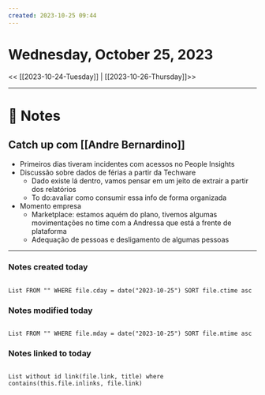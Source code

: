 ```yaml
---
created: 2023-10-25 09:44
---
```


# Wednesday, October 25, 2023

<< [[2023-10-24-Tuesday]] | [[2023-10-26-Thursday]]>>

---

# 📝 Notes
## Catch up com [[Andre Bernardino]]
- Primeiros dias tiveram incidentes com acessos no People Insights
- Discussão sobre dados de férias a partir da Techware
	- Dado existe lá dentro, vamos pensar em um jeito de extrair a partir dos relatórios
	- To do:avaliar como consumir essa info de forma organizada
- Momento empresa
	- Marketplace: estamos aquém do plano, tivemos algumas movimentações no time com a Andressa que está a frente de plataforma
	- Adequação de pessoas e desligamento de algumas pessoas

---

### Notes created today

```dataview

List FROM "" WHERE file.cday = date("2023-10-25") SORT file.ctime asc

```

### Notes modified today

```dataview

List FROM "" WHERE file.mday = date("2023-10-25") SORT file.mtime asc

```

### Notes linked to today

```dataview 

List without id link(file.link, title) where contains(this.file.inlinks, file.link)

```